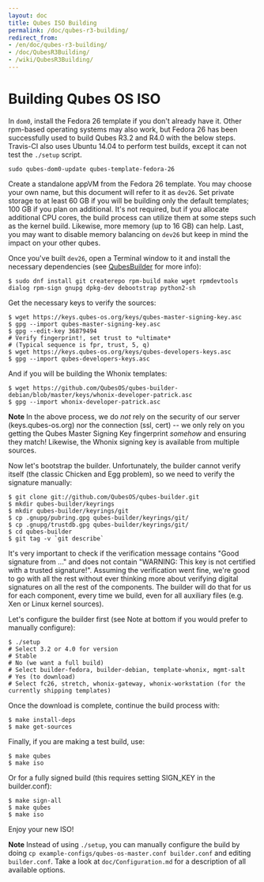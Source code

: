 ```yaml
---
layout: doc
title: Qubes ISO Building
permalink: /doc/qubes-r3-building/
redirect_from:
- /en/doc/qubes-r3-building/
- /doc/QubesR3Building/
- /wiki/QubesR3Building/
---
```


Building Qubes OS ISO
=========================

In `dom0`, install the Fedora 26 template if you don't already have it.
Other rpm-based operating systems may also work, but Fedora 26 has been successfully used to build Qubes R3.2 and R4.0 with the below steps.
Travis-CI also uses Ubuntu 14.04 to perform test builds, except it can not test the `./setup` script.

~~~
sudo qubes-dom0-update qubes-template-fedora-26
~~~

Create a standalone appVM from the Fedora 26 template.
You may choose your own name, but this document will refer to it as `dev26`.
Set private storage to at least 60 GB if you will be building only the default templates; 100 GB if you plan on additional.
It's not required, but if you allocate additional CPU cores, the build process can utilize them at some steps such as the kernel build.
Likewise, more memory (up to 16 GB) can help.
Last, you may want to disable memory balancing on `dev26` but keep in mind the impact on your other qubes.

Once you've built `dev26`, open a Terminal window to it and install the necessary dependencies (see [QubesBuilder](/doc/qubes-builder/) for more info):

~~~
$ sudo dnf install git createrepo rpm-build make wget rpmdevtools dialog rpm-sign gnupg dpkg-dev debootstrap python2-sh
~~~

Get the necessary keys to verify the sources:

~~~
$ wget https://keys.qubes-os.org/keys/qubes-master-signing-key.asc
$ gpg --import qubes-master-signing-key.asc 
$ gpg --edit-key 36879494
# Verify fingerprint!, set trust to *ultimate*
# (Typical sequence is fpr, trust, 5, q)
$ wget https://keys.qubes-os.org/keys/qubes-developers-keys.asc
$ gpg --import qubes-developers-keys.asc
~~~

And if you will be building the Whonix templates:

~~~
$ wget https://github.com/QubesOS/qubes-builder-debian/blob/master/keys/whonix-developer-patrick.asc
$ gpg --import whonix-developer-patrick.asc
~~~

**Note** In the above process, we do *not* rely on the security of our server (keys.qubes-os.org) nor the connection (ssl, cert) -- we only rely on you getting the Qubes Master Signing Key fingerprint *somehow* and ensuring they match!
Likewise, the Whonix signing key is available from multiple sources.

Now let's bootstrap the builder. Unfortunately, the builder cannot verify itself (the classic Chicken and Egg problem), so we need to verify the signature manually:

~~~
$ git clone git://github.com/QubesOS/qubes-builder.git
$ mkdir qubes-builder/keyrings
$ mkdir qubes-builder/keyrings/git
$ cp .gnupg/pubring.gpg qubes-builder/keyrings/git/
$ cp .gnupg/trustdb.gpg qubes-builder/keyrings/git/
$ cd qubes-builder
$ git tag -v `git describe`
~~~

It's very important to check if the verification message contains "Good signature from ..." and does not contain "WARNING: This key is not certified with a trusted signature!".
Assuming the verification went fine, we're good to go with all the rest without ever thinking more about verifying digital signatures on all the rest of the components.
The builder will do that for us for each component, every time we build, even for all auxiliary files (e.g. Xen or Linux kernel sources).

Let's configure the builder first (see Note at bottom if you would prefer to manually configure):

~~~
$ ./setup
# Select 3.2 or 4.0 for version
# Stable
# No (we want a full build)
# Select builder-fedora, builder-debian, template-whonix, mgmt-salt
# Yes (to download)
# Select fc26, stretch, whonix-gateway, whonix-workstation (for the currently shipping templates)
~~~

Once the download is complete, continue the build process with:

~~~
$ make install-deps
$ make get-sources
~~~

Finally, if you are making a test build, use:

~~~
$ make qubes
$ make iso
~~~

Or for a fully signed build (this requires setting SIGN_KEY in the builder.conf):

~~~
$ make sign-all
$ make qubes
$ make iso
~~~

Enjoy your new ISO!


**Note** Instead of using `./setup`, you can manually configure the build by doing `cp example-configs/qubes-os-master.conf builder.conf` and editing `builder.conf`.
Take a look at `doc/Configuration.md` for a description of all available options.


